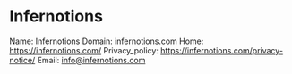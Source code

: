 
# Infernotions

Name: Infernotions
Domain: infernotions.com
Home: https://infernotions.com/
Privacy_policy: https://infernotions.com/privacy-notice/
Email: info@infernotions.com
